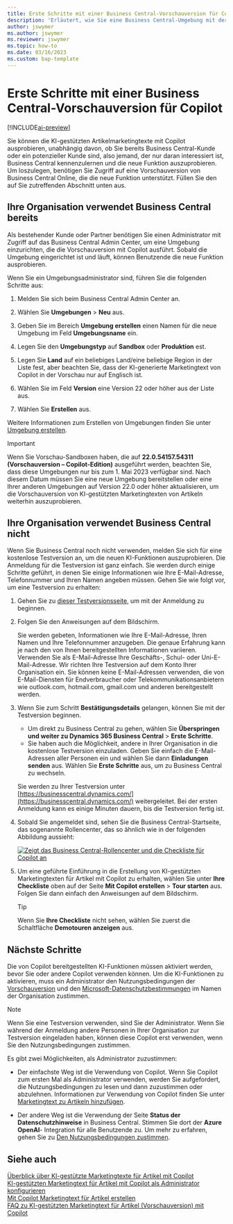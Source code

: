 ```yaml
---
title: Erste Schritte mit einer Business Central-Vorschauversion für Copilot
description: 'Erläutert, wie Sie eine Business Central-Umgebung mit der neuen KI-Funktion zum Generieren von Textvorschlägen für Artikel-/Produktbeschreibungen erhalten.'
author: jswymer
ms.author: jswymer
ms.reviewer: jswymer
ms.topic: how-to
ms.date: 03/16/2023
ms.custom: bap-template
---
```


# <a name="get-started-with-a-business-central-preview-version-for-copilot"></a><a name="get-started-with-a-business-central-preview-version-for-copilot"></a><a name="get-started-with-a-business-central-preview-version-for-copilot"></a>Erste Schritte mit einer Business Central-Vorschauversion für Copilot

[!INCLUDE[ai-preview](includes/ai-preview.md)]

Sie können die KI-gestützten Artikelmarketingtexte mit Copilot ausprobieren, unabhängig davon, ob Sie bereits Business Central-Kunde oder ein potenzieller Kunde sind, also jemand, der nur daran interessiert ist, Business Central kennenzulernen und die neue Funktion auszuprobieren. Um loszulegen, benötigen Sie Zugriff auf eine Vorschauversion von Business Central Online, die die neue Funktion unterstützt. Füllen Sie den auf Sie zutreffenden Abschnitt unten aus.

## <a name="your-organization-already-uses-business-central"></a><a name="your-organization-already-uses-business-central"></a><a name="your-organization-already-uses-business-central"></a>Ihre Organisation verwendet Business Central bereits

Als bestehender Kunde oder Partner benötigen Sie einen Administrator mit Zugriff auf das Business Central Admin Center, um eine Umgebung einzurichten, die die Vorschauversion mit Copilot ausführt. Sobald die Umgebung eingerichtet ist und läuft, können Benutzende die neue Funktion ausprobieren.

Wenn Sie ein Umgebungsadministrator sind, führen Sie die folgenden Schritte aus:

1. Melden Sie sich beim Business Central Admin Center an.
2. Wählen Sie **Umgebungen** > **Neu** aus.
3. Geben Sie im Bereich **Umgebung erstellen** einen Namen für die neue Umgebung im Feld **Umgebungsname** ein.
4. Legen Sie den **Umgebungstyp** auf **Sandbox** oder **Produktion** est.
5. Legen Sie **Land** auf ein beliebiges Land/eine beliebige Region in der Liste fest, aber beachten Sie, dass der KI-generierte Marketingtext von Copilot in der Vorschau nur auf Englisch ist.
6. Wählen Sie im Feld **Version** eine Version 22 oder höher aus der Liste aus.

   <!--
   > [!IMPORTANT]
   > You must use **22.0.54157.54311 (Preview - Copilot edition)** to experience Copilot.
   -->
7. Wählen Sie **Erstellen** aus.  

Weitere Informationen zum Erstellen von Umgebungen finden Sie unter [Umgebung erstellen](/dynamics365/business-central/dev-itpro/administration/tenant-admin-center-environments#create-a-new-environment).

> [!IMPORTANT]
> Wenn Sie Vorschau-Sandboxen haben, die auf **22.0.54157.54311 (Vorschauversion – Copilot-Edition)** ausgeführt werden, beachten Sie, dass diese Umgebungen nur bis zum 1. Mai 2023 verfügbar sind. Nach diesem Datum müssen Sie eine neue Umgebung bereitstellen oder eine Ihrer anderen Umgebungen auf Version 22.0 oder höher aktualisieren, um die Vorschauversion von KI-gestützten Marketingtexten von Artikeln weiterhin auszuprobieren.

## <a name="your-organization-doesnt-use-business-central"></a><a name="your-organization-doesnt-use-business-central"></a><a name="your-organization-doesnt-use-business-central"></a>Ihre Organisation verwendet Business Central nicht

Wenn Sie Business Central noch nicht verwenden, melden Sie sich für eine kostenlose Testversion an, um die neuen KI-Funktionen auszuprobieren. Die Anmeldung für die Testversion ist ganz einfach. Sie werden durch einige Schritte geführt, in denen Sie einige Informationen wie Ihre E-Mail-Adresse, Telefonnummer und Ihren Namen angeben müssen. Gehen Sie wie folgt vor, um eine Testversion zu erhalten:

1. Gehen Sie zu [dieser Testversionsseite](https://go.microsoft.com/fwlink/?linkid=2227167), um mit der Anmeldung zu beginnen.
2. Folgen Sie den Anweisungen auf dem Bildschirm.

   Sie werden gebeten, Informationen wie Ihre E-Mail-Adresse, Ihren Namen und Ihre Telefonnummer anzugeben. Die genaue Erfahrung kann je nach den von Ihnen bereitgestellten Informationen variieren. <!--But here are a couple important points to be aware of as you run through the sign-up process:--> Verwenden Sie als E-Mail-Adresse Ihre Geschäfts-, Schul- oder Uni-E-Mail-Adresse. Wir richten Ihre Testversion auf dem Konto Ihrer Organisation ein. Sie können keine E-Mail-Adressen verwenden, die von E-Mail-Diensten für Endverbraucher oder Telekommunikationsanbietern wie outlook.com, hotmail.com, gmail.com und anderen bereitgestellt werden.
   
   <!-- When you get to the option for **Country or region** be sure to set this **United States**.

      > [!IMPORTANT]
      > You must set **Country or region** to **United States**; otherwise the AI-powered item marketing text with Copilot won't be available in Business Central.  -->
3. Wenn Sie zum Schritt **Bestätigungsdetails** gelangen, können Sie mit der Testversion beginnen.

   - Um direkt zu Business Central zu gehen, wählen Sie **Überspringen und weiter zu Dynamics 365 Business Central** > **Erste Schritte**.
   - Sie haben auch die Möglichkeit, andere in Ihrer Organisation in die kostenlose Testversion einzuladen. Geben Sie einfach die E-Mail-Adressen aller Personen ein und wählen Sie dann **Einladungen senden** aus. Wählen Sie **Erste Schritte** aus, um zu Business Central zu wechseln.  

   Sie werden zu Ihrer Testversion unter [https://businesscentral.dynamics.com/](https://businesscentral.dynamics.com/) weitergeleitet. Bei der ersten Anmeldung kann es einige Minuten dauern, bis die Testversion fertig ist.

<!--
1. On the **Let's get you started** step, enter your work or school email address, then select **Next**.

   Use your work or school email address. We'll establish your trial on your organization's account. You can't use email addresses provided by consumer email services or telecommunication providers, such as outlook.com, hotmail.com, gmail.com, and others.
3. When asked what kind of email you have, select **I got it from my organization** > **Next**.
4. On the **Create your account** step, you provide information that will help use set up a trial version of Business Central that you can sign in to.

   1. Provide a telephone number that we can use to send you a verification code. Enter a country code and number that isn't VoIP or toll free.
   2. Choose how you want us to send the verification code:
      - Select **Text me** to get the verification code in a text message.
      - Select **Call me** to get the code in a voice message.
   3. Select **Send verification code**. 
   4. When you get the code, type it in the **Enter your verification code** box, then select **Verify**.

      Once you're verified, we'll send you an email with another verification code that you'll use in the next step to complete creating your account.
   5. Fill in your first and last name.
   6. Set **Country or region** to **United States**.

      > [!IMPORTANT]
      > You must set **Country or region** to **United States**; otherwise the AI-powered item marketing text with Copilot won't be available in Business Central.  

   7. Enter a valid phone umber in the **Business telephone number** box.
   8. In the **Create password** and **Confirm password** boxes, enter a password that you want to use to sign in to Business Central. The password must at least eight characters and include at least one number, an uppercase letter, and a lower case letter.
   9. In the **Verification code** box, enter the verification code we sent you in an email, then select **Next**.
   10. When you get a prompt that your account is successfully created, select **Sign in**.
-->

4. Sobald Sie angemeldet sind, sehen Sie die Business Central-Startseite, das sogenannte Rollencenter, das so ähnlich wie in der folgenden Abbildung aussieht:

   [![Zeigt das Business Central-Rollencenter und die Checkliste für Copilot an](media/copilot-checklist.png)](media/copilot-checklist.png#lightbox)

5. Um eine geführte Einführung in die Erstellung von KI-gestützten Marketingtexten für Artikel mit Copilot zu erhalten, wählen Sie unter **Ihre Checkliste** oben auf der Seite **Mit Copilot erstellen** > **Tour starten** aus. Folgen Sie dann einfach den Anweisungen auf dem Bildschirm.

   > [!TIP]
   > Wenn Sie **Ihre Checkliste** nicht sehen, wählen Sie zuerst die Schaltfläche **Demotouren anzeigen** aus.

## <a name="next-steps"></a><a name="next-steps"></a><a name="next-steps"></a>Nächste Schritte

Die von Copilot bereitgestellten KI-Funktionen müssen aktiviert werden, bevor Sie oder andere Copilot verwenden können. Um die KI-Funktionen zu aktivieren, muss ein Administrator den Nutzungsbedingungen der [Vorschauversion](https://dynamics.microsoft.com/legaldocs/supp-dynamics365-preview/) und den [Microsoft-Datenschutzbestimmungen](https://go.microsoft.com/fwlink/?LinkId=521839) im Namen der Organisation zustimmen.

> [!NOTE]
> Wenn Sie eine Testversion verwenden, sind Sie der Administrator. Wenn Sie während der Anmeldung andere Personen in Ihrer Organisation zur Testversion eingeladen haben, können diese Copilot erst verwenden, wenn Sie den Nutzungsbedingungen zustimmen.

Es gibt zwei Möglichkeiten, als Administrator zuzustimmen:

- Der einfachste Weg ist die Verwendung von Copilot. Wenn Sie Copilot zum ersten Mal als Administrator verwenden, werden Sie aufgefordert, die Nutzungsbedingungen zu lesen und dann zuzustimmen oder abzulehnen. Informationen zur Verwendung von Copilot finden Sie unter [Marketingtext zu Artikeln hinzufügen](item-marketing-text.md).  

- Der andere Weg ist die Verwendung der Seite **Status der Datenschutzhinweise** in Business Central. Stimmen Sie dort der **Azure OpenAI**- Integration für alle Benutzende zu. Um mehr zu erfahren, gehen Sie zu [Den Nutzungsbedingungen zustimmen](enable-ai.md#consent-to-or-reject-the-preview-and-privacy-terms-and-conditions-for-all-users).

## <a name="see-also"></a><a name="see-also"></a><a name="see-also"></a>Siehe auch

[Überblick über KI-gestützte Marketingtexte für Artikel mit Copilot](ai-overview.md)  
[KI-gestützten Marketingtext für Artikel mit Copilot als Administrator konfigurieren](enable-ai.md)  
[Mit Copilot Marketingtext für Artikel erstellen](item-marketing-text.md)  
[FAQ zu KI-gestützten Marketingtext für Artikel (Vorschauversion) mit Copilot](ai-faq.md)  
